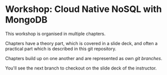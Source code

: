 # Workshop: Cloud Native NoSQL with MongoDB

This workshop is organised in multiple chapters.

Chapters have a theory part, which is covered in a slide deck, 
and often a practical part which is described in this git repository.

Chapters build up on one another and are represented as own *git branches*.

You'll see the next branch to checkout on the slide deck of the instructor.
